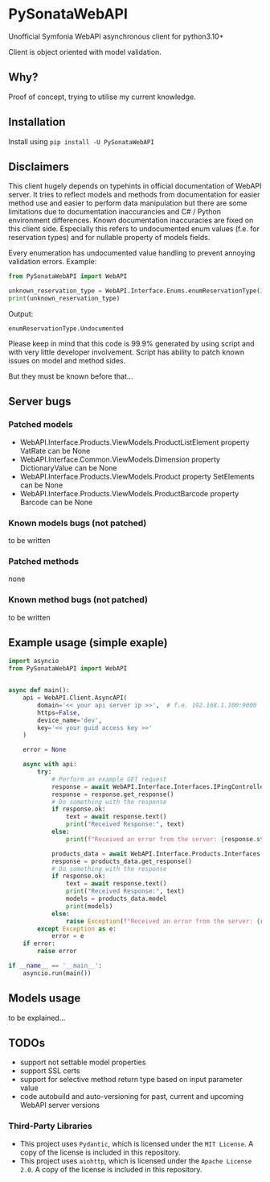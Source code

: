 # PySonataWebAPI

Unofficial Symfonia WebAPI asynchronous client for python3.10+

Client is object oriented with model validation.

## Why?

Proof of concept, trying to utilise my current knowledge.

## Installation

Install using `pip install -U PySonataWebAPI`

## Disclaimers

This client hugely depends on typehints in official documentation of WebAPI server.
It tries to reflect models and methods from documentation for easier method use 
and easier to perform data manipulation but
there are some limitations due to documentation inaccurancies and C# / Python environment differences.
Known documentation inaccuracies are fixed on this client side.
Especially this refers to undocumented enum values (f.e. for reservation types) and
for nullable property of models fields.

Every enumeration has undocumented value handling to prevent annoying validation errors.
Example:
```python
from PySonataWebAPI import WebAPI

unknown_reservation_type = WebAPI.Interface.Enums.enumReservationType(3)
print(unknown_reservation_type)
```
Output:
```commandline
enumReservationType.Undocumented
```

Please keep in mind that this code is 99.9% generated by using script and with very little developer involvement.
Script has ability to patch known issues on model and method sides.

But they must be known before that...

## Server bugs

### Patched models

 - WebAPI.Interface.Products.ViewModels.ProductListElement property VatRate can be None
 - WebAPI.Interface.Common.ViewModels.Dimension property DictionaryValue can be None
 - WebAPI.Interface.Products.ViewModels.Product property SetElements can be None
 - WebAPI.Interface.Products.ViewModels.ProductBarcode property Barcode can be None

### Known models bugs (not patched)

 to be written

### Patched methods

none

### Known method bugs (not patched)

to be written

## Example usage (simple exaple)

```python
import asyncio
from PySonataWebAPI import WebAPI


async def main():
    api = WebAPI.Client.AsyncAPI(
        domain='<< your api server ip >>',  # f.e. 192.168.1.100:9000
        https=False,
        device_name='dev',
        key='<< your guid access key >>'
    )

    error = None

    async with api:
        try:
            # Perform an example GET request
            response = await WebAPI.Interface.Interfaces.IPingController.Get(api)
            response = response.get_response()
            # Do something with the response
            if response.ok:
                text = await response.text()
                print("Received Response:", text)
            else:
                print(f"Received an error from the server: {response.status}")

            products_data = await WebAPI.Interface.Products.Interfaces.IProductsController.Get(api=api)
            response = products_data.get_response()
            # Do something with the response
            if response.ok:
                text = await response.text()
                print("Received Response:", text)
                models = products_data.model
                print(models)
            else:
                raise Exception(f"Received an error from the server: {response.status}")
        except Exception as e:
            error = e
    if error:
        raise error

if __name__ == '__main__':
    asyncio.run(main())
```

## Models usage

to be explained...

## TODOs

 - support not settable model properties 
 - support SSL certs
 - support for selective method return type based on input parameter value
 - code autobuild and auto-versioning for past, current and upcoming WebAPI server versions

### Third-Party Libraries

 - This project uses `Pydantic`, which is licensed under the `MIT License`. A copy of the license is included in this repository.
 - This project uses `aiohttp`, which is licensed under the `Apache License 2.0`. A copy of the license is included in this repository.
